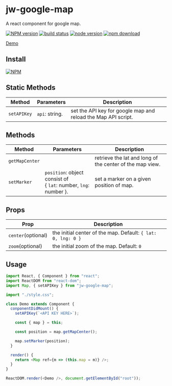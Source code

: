 # jw-google-map

A react component for google map.

[![NPM version][npm-image]][npm-url]
[![build status][travis-image]][travis-url]
[![node version][node-image]][node-url]
[![npm download][download-image]][download-url]

[npm-image]: http://img.shields.io/npm/v/jw-google-map.svg
[npm-url]: http://npmjs.org/package/jw-google-map
[travis-image]: https://img.shields.io/travis/WaiChungWong/jw-google-map.svg
[travis-url]: https://travis-ci.org/WaiChungWong/jw-google-map
[node-image]: https://img.shields.io/badge/node.js-%3E=_0.10-green.svg
[node-url]: http://nodejs.org/download/
[download-image]: https://img.shields.io/npm/dm/jw-google-map.svg
[download-url]: https://npmjs.org/package/jw-google-map

[Demo](http://waichungwong.github.io/jw-google-map/build)

## Install

[![NPM](https://nodei.co/npm/jw-google-map.png)](https://nodei.co/npm/jw-google-map)

## Static Methods

| Method      | Parameters     | Description                                                   |
| ----------- | -------------- | ------------------------------------------------------------- |
| `setAPIKey` | `api`: string. | set the API key for google map and reload the Map API script. |

## Methods

| Method         | Parameters                                                          | Description                                              |
| -------------- | ------------------------------------------------------------------- | -------------------------------------------------------- |
| `getMapCenter` |                                                                     | retrieve the lat and long of the center of the map view. |
| `setMarker`    | `position`: object consist of<br/>{ `lat`: number, `lng`: number }. | set a marker on a given position of map.                 |

## Props

| Prop               | Description                                                  |
| ------------------ | ------------------------------------------------------------ |
| `center`(optional) | the initial center of the map. Default: `{ lat: 0, lng: 0 }` |
| `zoom`(optional)   | the initial zoom of the map. Default: `0`                    |

## Usage

```javascript
import React, { Component } from "react";
import ReactDOM from "react-dom";
import Map, { setAPIKey } from "jw-google-map";

import "./style.css";

class Demo extends Component {
  conponentDidMount() {
    setAPIKey(`<API KEY HERE>`);

    const { map } = this;

    const position = map.getMapCenter();

    map.setMarker(position);
  }

  render() {
    return <Map ref={m => (this.map = m)} />;
  }
}

ReactDOM.render(<Demo />, document.getElementById("root"));
```
